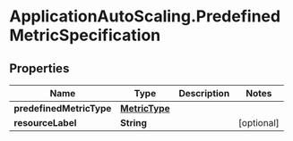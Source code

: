 # ApplicationAutoScaling.PredefinedMetricSpecification

## Properties

Name | Type | Description | Notes
------------ | ------------- | ------------- | -------------
**predefinedMetricType** | [**MetricType**](MetricType.md) |  | 
**resourceLabel** | **String** |  | [optional] 



